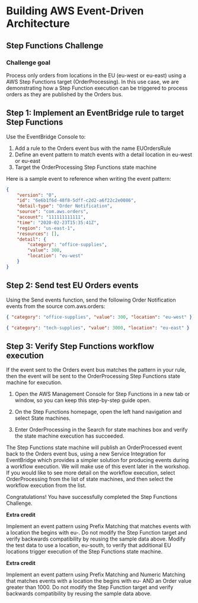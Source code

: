 # Building AWS Event-Driven Architecture
## Step Functions Challenge

### Challenge goal

Process only orders from locations in the EU (eu-west or eu-east) using a AWS Step Functions target (OrderProcessing). In this use case, we are demonstrating how a Step Function execution can be triggered to process orders as they are published by the Orders bus.

## Step 1: Implement an EventBridge rule to target Step Functions
Use the EventBridge Console to:

1. Add a rule to the Orders event bus with the name EUOrdersRule
2. Define an event pattern to match events with a detail location in eu-west or eu-east
3. Target the OrderProcessing Step Functions state machine

Here is a sample event to reference when writing the event pattern:

```json
{
    "version": "0",
    "id": "6e6b1f6d-48f8-5dff-c2d2-a6f22c2e0086",
    "detail-type": "Order Notification",
    "source": "com.aws.orders",
    "account": "111111111111",
    "time": "2020-02-23T15:35:41Z",
    "region": "us-east-1",
    "resources": [],
    "detail": {
        "category": "office-supplies",
        "value": 300,
        "location": "eu-west"
    }
}
```

## Step 2: Send test EU Orders events
Using the Send events function, send the following Order Notification events from the source com.aws.orders:

```json
{ "category": "office-supplies", "value": 300, "location": "eu-west" }
```
```json
{ "category": "tech-supplies", "value": 3000, "location": "eu-east" }
```

## Step 3: Verify Step Functions workflow execution
If the event sent to the Orders event bus matches the pattern in your rule, then the event will be sent to the OrderProcessing Step Functions state machine for execution.

1. Open the AWS Management Console for Step Functions  in a new tab or window, so you can keep this step-by-step guide open.

2. On the Step Functions homepage, open the left hand navigation and select State machines.

3. Enter OrderProcessing in the Search for state machines box and verify the state machine execution has succeeded.

The Step Functions state machine will publish an OrderProcessed event back to the Orders event bus, using a new Service Integration for EventBridge which provides a simpler solution for producing events during a workflow execution. We will make use of this event later in the workshop. If you would like to see more detail on the workflow execution, select OrderProcessing from the list of state machines, and then select the workflow execution from the list.

Congratulations! You have successfully completed the Step Functions Challenge.

**Extra credit**

Implement an event pattern using Prefix Matching  that matches events with a location the begins with eu-. Do not modify the Step Function target and verify backwards compatibility by reusing the sample data above. Modify the test data to use a location, eu-south, to verify that additional EU locations trigger execution of the Step Functions state machine.

**Extra credit**

Implement an event pattern using Prefix Matching  and Numeric Matching  that matches events with a location the begins with eu- AND an Order value greater than 1000. Do not modify the Step Function target and verify backwards compatibility by reusing the sample data above.
